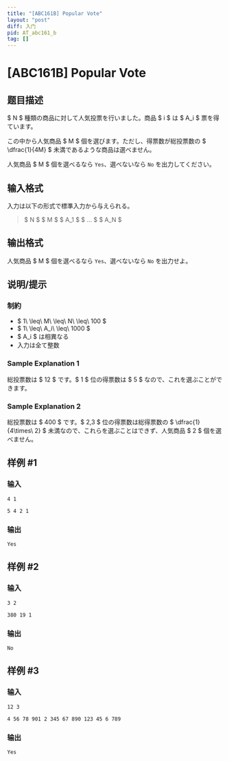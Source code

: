 ```yaml
---
title: "[ABC161B] Popular Vote"
layout: "post"
diff: 入门
pid: AT_abc161_b
tag: []
---
```


# [ABC161B] Popular Vote

## 题目描述

[problemUrl]: https://atcoder.jp/contests/abc161/tasks/abc161_b

$ N $ 種類の商品に対して人気投票を行いました。商品 $ i $ は $ A_i $ 票を得ています。

この中から人気商品 $ M $ 個を選びます。ただし、得票数が総投票数の $ \dfrac{1}{4M} $ 未満であるような商品は選べません。

人気商品 $ M $ 個を選べるなら `Yes`、選べないなら `No` を出力してください。

## 输入格式

入力は以下の形式で標準入力から与えられる。

> $ N $ $ M $ $ A_1 $ $ ... $ $ A_N $

## 输出格式

人気商品 $ M $ 個を選べるなら `Yes`、選べないなら `No` を出力せよ。

## 说明/提示

### 制約

- $ 1\ \leq\ M\ \leq\ N\ \leq\ 100 $
- $ 1\ \leq\ A_i\ \leq\ 1000 $
- $ A_i $ は相異なる
- 入力は全て整数

### Sample Explanation 1

総投票数は $ 12 $ です。$ 1 $ 位の得票数は $ 5 $ なので、これを選ぶことができます。

### Sample Explanation 2

総投票数は $ 400 $ です。$ 2,3 $ 位の得票数は総得票数の $ \dfrac{1}{4\times\ 2} $ 未満なので、これらを選ぶことはできず、人気商品 $ 2 $ 個を選べません。

## 样例 #1

### 输入

```
4 1
5 4 2 1
```

### 输出

```
Yes
```

## 样例 #2

### 输入

```
3 2
380 19 1
```

### 输出

```
No
```

## 样例 #3

### 输入

```
12 3
4 56 78 901 2 345 67 890 123 45 6 789
```

### 输出

```
Yes
```

